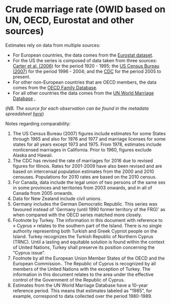 # Crude marriage rate (OWID based on UN, OECD, Eurostat and other sources)

Estimates rely on data from multiple sources:
- For European countries, the data comes from the <a href="https://ec.europa.eu/eurostat/statistics-explained/index.php?title=Marriage_and_divorce_statistics#Fewer_marriages.2C_more_divorces">Eurostat dataset</a>.
- For the US the series is composed of data taken from three sources: <a href="https://hsus.cambridge.org/HSUSWeb/HSUSEntryServlet">Carter et al. (2006)</a> for the period 1920 - 1995; the <a href="https://www.census.gov/library/publications/2006/compendia/statab/126ed/vital-statistics.html">US Census Bureau (2007)</a> for the period 1996 - 2004; and the <a href="https://www.cdc.gov/nchs/nvss/marriage-divorce.htm?CDC_AA_refVal=https%3A%2F%2Fwww.cdc.gov%2Fnchs%2Fmardiv.htm">CDC</a> for the period 2005 to present.
- For other non-European countries that are OECD members, the data comes from the <a href="http://www.oecd.org/els/family/database.htm">OECD Family Database</a>.
- For all other countries the data comes from the <a href="https://www.un.org/en/development/desa/population/publications/dataset/marriage/data.asp">UN World Marriage Database</a> ,

(<em>NB. The source for each observation can be found in the metadata spreadsheet <a href="https://owid.cloud/app/uploads/2020/01/marriage-rates-final-metadata-standard.xlsx">here</a></em>)


Notes regarding comparability:
1. The US Census Bureau (2007) figures include estimates for some States through 1965 and also for 1976 and 1977 and marriage licenses for some states for all years except 1973 and 1975. From 1978, estimates include nonlicensed marriages in California. Prior to 1960, figures exclude Alaska and Hawaii. 
2. The CDC has revised the rate of marriages for 2016 due to revised figures for Illinois.  Rates for 2001-2009 have also been revised and are based on intercensal population estimates from the 2000 and 2010 censuses. Populations for 2010 rates are based on the 2010 census.
3. For Canada, data include the legal union of two persons of the same sex in some provinces and territories from 2003 onwards, and in all of Canada from 2005 onwards. 
4. Data for New Zealand include civil unions.
5. Germany includes the German Democratic Republic. This series was favoured instead of 'Germany (until 1990 former territory of the FRG)' as when compared with the OECD series matched more closely.
6. Footnote by Turkey. The information in this document with reference to « Cyprus » relates to the southern part of the Island. There is no single authority representing both Turkish and Greek Cypriot people on the Island. Turkey recognizes the Turkish Republic of Northern Cyprus (TRNC). Until a lasting and equitable solution is found within the context of United Nations, Turkey shall preserve its position concerning the “Cyprus issue”.
7. Footnote by all the European Union Member States of the OECD and the European Commission.. The Republic of Cyprus is recognized by all members of the United Nations with the exception of Turkey. The information in this document relates to the area under the effective control of the Government of the Republic of Cyprus.
8. Estimates from the UN World Marriage Database have a 10-year reference period. This means that estimates labeled as "1985", for example, correspond to data collected over the period 1980-1989.